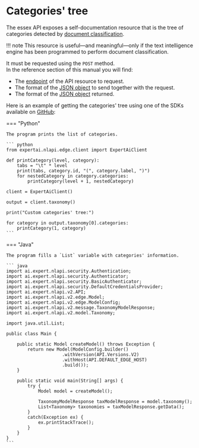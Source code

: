 # Categories' tree

The essex API exposes a self-documentation resource that is the tree of categories detected by [document classification](../classification/index.md).

!!! note
	This resource is useful&mdash;and meaningful&mdash;only if the text intelligence engine has been programmed to perform document classification.

It must be requested using the `POST` method.  
In the reference section of this manual you will find:

- The [endpoint](../../reference/endpoints/index.md) of the API resource to request.
- The format of the [JSON object](../../reference/request/taxonomies-templates/index.md#categories-tree) to send together with the request.
- The format of the [JSON object](../../reference/output/taxonomies-templates/index.md#categories-tree) returned.

Here is an example of getting the categories' tree using one of the SDKs available on <a href="https://github.com/therealexpertai/" target="_blank">GitHub</a>:

=== "Python"
    
    The program prints the list of categories.

    ``` python
    from expertai.nlapi.edge.client import ExpertAiClient

    def printCategory(level, category):
        tabs = "\t" * level
        print(tabs, category.id, "(", category.label, ")")
        for nestedCategory in category.categories:
            printCategory(level + 1, nestedCategory)

    client = ExpertAiClient()

    output = client.taxonomy()

    print("Custom categories' tree:")

    for category in output.taxonomy[0].categories:
        printCategory(1, category)
    ```

=== "Java"
    
    The program fills a `List` variable with categories' information.
    
    ``` java
    import ai.expert.nlapi.security.Authentication;
    import ai.expert.nlapi.security.Authenticator;
    import ai.expert.nlapi.security.BasicAuthenticator;
    import ai.expert.nlapi.security.DefaultCredentialsProvider;
    import ai.expert.nlapi.v2.API;
    import ai.expert.nlapi.v2.edge.Model;
	import ai.expert.nlapi.v2.edge.ModelConfig;
    import ai.expert.nlapi.v2.message.TaxonomyModelResponse;
	import ai.expert.nlapi.v2.model.Taxonomy;
	
	import java.util.List;

    public class Main {

        public static Model createModel() throws Exception {
			return new Model(ModelConfig.builder()
                         .withVersion(API.Versions.V2)
                         .withHost(API.DEFAULT_EDGE_HOST)
                         .build());
		}

        public static void main(String[] args) {
            try {
                Model model = createModel();
            
				TaxonomyModelResponse taxModelResponse = model.taxonomy();
				List<Taxonomy> taxonomies = taxModelResponse.getData();
            }
            catch(Exception ex) {
                ex.printStackTrace();
            }
        }
    }
    ```
